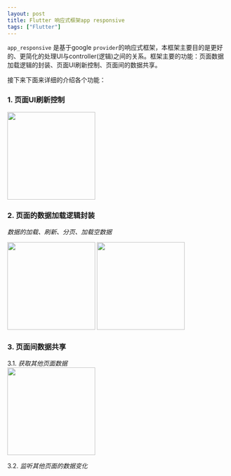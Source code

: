```yaml
---
layout: post
title: Flutter 响应式框架app responsive
tags: ["Flutter"]
---
```


`app_responsive` 是基于google `provider`的响应式框架，本框架主要目的是更好的、更简化的处理UI与controller(逻辑)之间的关系。框架主要的功能：页面数据加载逻辑的封装、页面UI刷新控制、页面间的数据共享。

接下来下面来详细的介绍各个功能：

###  1. 页面UI刷新控制

<img src="https://ejin66.github.io/assets/img/pexels/loaded.gif" width = "200" /> 

### 2. 页面的数据加载逻辑封装

*数据的加载、刷新、分页、加载空数据*

<img src="https://ejin66.github.io/assets/img/pexels/loading.gif" width = "200" />  <img src="https://ejin66.github.io/assets/img/pexels/no_data.gif" width = "200" /> 


### 3. 页面间数据共享

3.1. *获取其他页面数据*
<br>
<img src="https://ejin66.github.io/assets/img/pexels/next_page.gif" width = "200" />



3.2. *监听其他页面的数据变化*